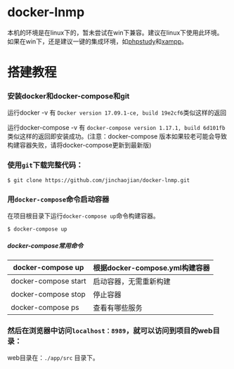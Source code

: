 # docker-lnmp



本机的环境是在linux下的，暂未尝试在win下兼容。建议在linux下使用此环境。如果在win下，还是建议一键的集成环境，如[phpstudy](http://phpstudy.php.cn/download.html?yyue=a21bo.50862.201879)和[xampp](https://www.apachefriends.org/zh_cn/index.html)。

# 搭建教程

### 安装docker和docker-compose和git

运行docker -v   有  `Docker version 17.09.1-ce, build 19e2cf6`类似这样的返回

运行docker-compose -v 有 `docker-compose version 1.17.1, build 6d101fb`类似这样的返回即安装成功。(注意：docker-compose 版本如果较老可能会导致构建容器失败，请将docker-compose更新到最新版)

### 使用`git`下载完整代码：

```
$ git clone https://github.com/jinchaojian/docker-lnmp.git
```

### 用`docker-compose`命令启动容器

在项目根目录下运行`docker-compose up`命令构建容器。

```
$ docker-compose up
```

##### docker-compose常用命令

| docker-compose up    | 根据docker-compose.yml构建容器 |
| -------------------- | ------------------------------ |
| docker-compose start | 启动容器，无需重新构建         |
| docker-compose stop  | 停止容器                       |
| docker-compose ps    | 查看有哪些服务                 |

### 然后在浏览器中访问`localhost：8989`，就可以访问到项目的web目录：

web目录在：`./app/src` 目录下。



